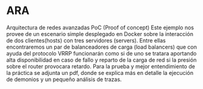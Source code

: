 # ARA
Arquitectura de redes avanzadas
PoC (Proof of concept)
Este ejemplo nos provee de un escenario simple desplegado en Docker sobre la interacción de dos clientes(hosts) con tres servidores (servers). Entre ellas encontraremos un par de balanceadores de carga (load balancers) que con ayuda del protocolo VRRP funcionarán como si de uno se tratara aportando alta disponibilidad en caso de fallo y reparto de la carga de red si la presión sobre el router provocara retardo.
Para la prueba y mejor entendimiento de la práctica se adjunta un pdf, donde se explica más en detalle la ejecución de demonios y un pequeño análisis de trazas.
